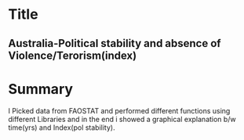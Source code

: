 # Title
## Australia-Political stability and absence of Violence/Terorism(index)
# Summary
I Picked data from FAOSTAT and performed different functions using different Libraries and in the end i showed a graphical explanation 
         b/w time(yrs) and Index(pol stability).